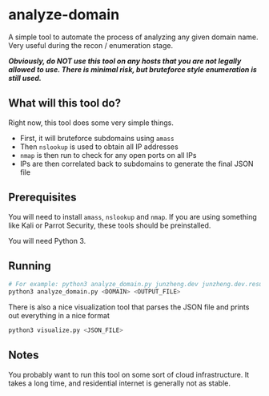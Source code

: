 # analyze-domain

A simple tool to automate the process of analyzing any given domain name. Very useful during the recon / enumeration stage.

**_Obviously, do NOT use this tool on any hosts that you are not legally allowed to use. There is minimal risk, but bruteforce style enumeration is still used._**

## What will this tool do?

Right now, this tool does some very simple things.

* First, it will bruteforce subdomains using `amass`
* Then `nslookup` is used to obtain all IP addresses
* `nmap` is then run to check for any open ports on all IPs
* IPs are then correlated back to subdomains to generate the final JSON file

## Prerequisites

You will need to install `amass`, `nslookup` and `nmap`. If you are using something like Kali or Parrot Security, these tools should be preinstalled.

You will need Python 3.

## Running

```bash
# For example: python3 analyze_domain.py junzheng.dev junzheng.dev.result.json
python3 analyze_domain.py <DOMAIN> <OUTPUT_FILE>
```

There is also a nice visualization tool that parses the JSON file and prints out everything in a nice format

```bash
python3 visualize.py <JSON_FILE>
```

## Notes

You probably want to run this tool on some sort of cloud infrastructure. It takes a long time, and residential internet is generally not as stable.

